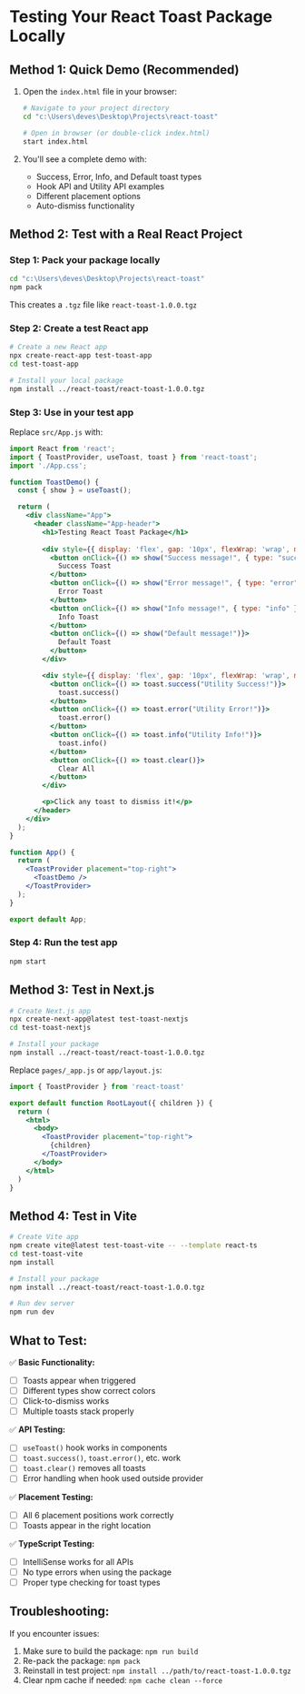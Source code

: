 # Testing Your React Toast Package Locally

## Method 1: Quick Demo (Recommended)

1. Open the `index.html` file in your browser:
   ```bash
   # Navigate to your project directory
   cd "c:\Users\deves\Desktop\Projects\react-toast"
   
   # Open in browser (or double-click index.html)
   start index.html
   ```

2. You'll see a complete demo with:
   - Success, Error, Info, and Default toast types
   - Hook API and Utility API examples
   - Different placement options
   - Auto-dismiss functionality

## Method 2: Test with a Real React Project

### Step 1: Pack your package locally
```bash
cd "c:\Users\deves\Desktop\Projects\react-toast"
npm pack
```
This creates a `.tgz` file like `react-toast-1.0.0.tgz`

### Step 2: Create a test React app
```bash
# Create a new React app
npx create-react-app test-toast-app
cd test-toast-app

# Install your local package
npm install ../react-toast/react-toast-1.0.0.tgz
```

### Step 3: Use in your test app
Replace `src/App.js` with:

```jsx
import React from 'react';
import { ToastProvider, useToast, toast } from 'react-toast';
import './App.css';

function ToastDemo() {
  const { show } = useToast();

  return (
    <div className="App">
      <header className="App-header">
        <h1>Testing React Toast Package</h1>
        
        <div style={{ display: 'flex', gap: '10px', flexWrap: 'wrap', margin: '20px 0' }}>
          <button onClick={() => show("Success message!", { type: "success" })}>
            Success Toast
          </button>
          <button onClick={() => show("Error message!", { type: "error" })}>
            Error Toast
          </button>
          <button onClick={() => show("Info message!", { type: "info" })}>
            Info Toast
          </button>
          <button onClick={() => show("Default message!")}>
            Default Toast
          </button>
        </div>

        <div style={{ display: 'flex', gap: '10px', flexWrap: 'wrap', margin: '20px 0' }}>
          <button onClick={() => toast.success("Utility Success!")}>
            toast.success()
          </button>
          <button onClick={() => toast.error("Utility Error!")}>
            toast.error()
          </button>
          <button onClick={() => toast.info("Utility Info!")}>
            toast.info()
          </button>
          <button onClick={() => toast.clear()}>
            Clear All
          </button>
        </div>

        <p>Click any toast to dismiss it!</p>
      </header>
    </div>
  );
}

function App() {
  return (
    <ToastProvider placement="top-right">
      <ToastDemo />
    </ToastProvider>
  );
}

export default App;
```

### Step 4: Run the test app
```bash
npm start
```

## Method 3: Test in Next.js

```bash
# Create Next.js app
npx create-next-app@latest test-toast-nextjs
cd test-toast-nextjs

# Install your package
npm install ../react-toast/react-toast-1.0.0.tgz
```

Replace `pages/_app.js` or `app/layout.js`:
```jsx
import { ToastProvider } from 'react-toast'

export default function RootLayout({ children }) {
  return (
    <html>
      <body>
        <ToastProvider placement="top-right">
          {children}
        </ToastProvider>
      </body>
    </html>
  )
}
```

## Method 4: Test in Vite

```bash
# Create Vite app
npm create vite@latest test-toast-vite -- --template react-ts
cd test-toast-vite
npm install

# Install your package
npm install ../react-toast/react-toast-1.0.0.tgz

# Run dev server
npm run dev
```

## What to Test:

✅ **Basic Functionality:**
- [ ] Toasts appear when triggered
- [ ] Different types show correct colors
- [ ] Click-to-dismiss works
- [ ] Multiple toasts stack properly

✅ **API Testing:**
- [ ] `useToast()` hook works in components
- [ ] `toast.success()`, `toast.error()`, etc. work
- [ ] `toast.clear()` removes all toasts
- [ ] Error handling when hook used outside provider

✅ **Placement Testing:**
- [ ] All 6 placement positions work correctly
- [ ] Toasts appear in the right location

✅ **TypeScript Testing:**
- [ ] IntelliSense works for all APIs
- [ ] No type errors when using the package
- [ ] Proper type checking for toast types

## Troubleshooting:

If you encounter issues:
1. Make sure to build the package: `npm run build`
2. Re-pack the package: `npm pack`
3. Reinstall in test project: `npm install ../path/to/react-toast-1.0.0.tgz`
4. Clear npm cache if needed: `npm cache clean --force`
